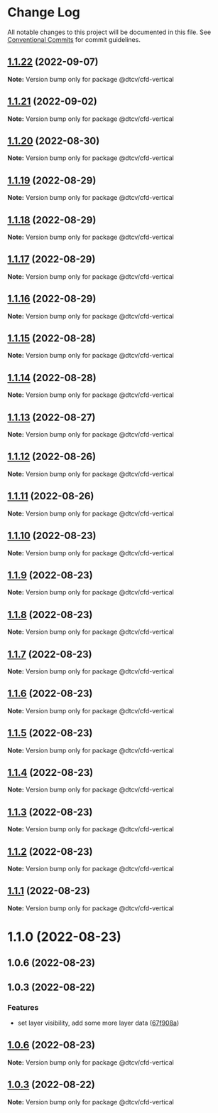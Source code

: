 # Change Log

All notable changes to this project will be documented in this file.
See [Conventional Commits](https://conventionalcommits.org) for commit guidelines.

## [1.1.22](https://github.com/paramountric/digitaltwincityviewer/compare/@dtcv/cfd-vertical@1.1.21...@dtcv/cfd-vertical@1.1.22) (2022-09-07)

**Note:** Version bump only for package @dtcv/cfd-vertical





## [1.1.21](https://github.com/paramountric/digitaltwincityviewer/compare/@dtcv/cfd-vertical@1.1.20...@dtcv/cfd-vertical@1.1.21) (2022-09-02)

**Note:** Version bump only for package @dtcv/cfd-vertical





## [1.1.20](https://github.com/paramountric/digitaltwincityviewer/compare/@dtcv/cfd-vertical@1.1.19...@dtcv/cfd-vertical@1.1.20) (2022-08-30)

**Note:** Version bump only for package @dtcv/cfd-vertical





## [1.1.19](https://github.com/paramountric/digitaltwincityviewer/compare/@dtcv/cfd-vertical@1.1.18...@dtcv/cfd-vertical@1.1.19) (2022-08-29)

**Note:** Version bump only for package @dtcv/cfd-vertical





## [1.1.18](https://github.com/paramountric/digitaltwincityviewer/compare/@dtcv/cfd-vertical@1.1.17...@dtcv/cfd-vertical@1.1.18) (2022-08-29)

**Note:** Version bump only for package @dtcv/cfd-vertical





## [1.1.17](https://github.com/paramountric/digitaltwincityviewer/compare/@dtcv/cfd-vertical@1.1.16...@dtcv/cfd-vertical@1.1.17) (2022-08-29)

**Note:** Version bump only for package @dtcv/cfd-vertical





## [1.1.16](https://github.com/paramountric/digitaltwincityviewer/compare/@dtcv/cfd-vertical@1.1.15...@dtcv/cfd-vertical@1.1.16) (2022-08-29)

**Note:** Version bump only for package @dtcv/cfd-vertical





## [1.1.15](https://github.com/paramountric/digitaltwincityviewer/compare/@dtcv/cfd-vertical@1.1.14...@dtcv/cfd-vertical@1.1.15) (2022-08-28)

**Note:** Version bump only for package @dtcv/cfd-vertical





## [1.1.14](https://github.com/paramountric/digitaltwincityviewer/compare/@dtcv/cfd-vertical@1.1.13...@dtcv/cfd-vertical@1.1.14) (2022-08-28)

**Note:** Version bump only for package @dtcv/cfd-vertical





## [1.1.13](https://github.com/paramountric/digitaltwincityviewer/compare/@dtcv/cfd-vertical@1.1.12...@dtcv/cfd-vertical@1.1.13) (2022-08-27)

**Note:** Version bump only for package @dtcv/cfd-vertical





## [1.1.12](https://github.com/paramountric/digitaltwincityviewer/compare/@dtcv/cfd-vertical@1.1.11...@dtcv/cfd-vertical@1.1.12) (2022-08-26)

**Note:** Version bump only for package @dtcv/cfd-vertical





## [1.1.11](https://github.com/paramountric/digitaltwincityviewer/compare/@dtcv/cfd-vertical@1.1.10...@dtcv/cfd-vertical@1.1.11) (2022-08-26)

**Note:** Version bump only for package @dtcv/cfd-vertical





## [1.1.10](https://github.com/paramountric/digitaltwincityviewer/compare/@dtcv/cfd-vertical@1.1.9...@dtcv/cfd-vertical@1.1.10) (2022-08-23)

**Note:** Version bump only for package @dtcv/cfd-vertical





## [1.1.9](https://github.com/paramountric/digitaltwincityviewer/compare/@dtcv/cfd-vertical@1.1.8...@dtcv/cfd-vertical@1.1.9) (2022-08-23)

**Note:** Version bump only for package @dtcv/cfd-vertical





## [1.1.8](https://github.com/paramountric/digitaltwincityviewer/compare/@dtcv/cfd-vertical@1.1.7...@dtcv/cfd-vertical@1.1.8) (2022-08-23)

**Note:** Version bump only for package @dtcv/cfd-vertical





## [1.1.7](https://github.com/paramountric/digitaltwincityviewer/compare/@dtcv/cfd-vertical@1.1.6...@dtcv/cfd-vertical@1.1.7) (2022-08-23)

**Note:** Version bump only for package @dtcv/cfd-vertical





## [1.1.6](https://github.com/paramountric/digitaltwincityviewer/compare/@dtcv/cfd-vertical@1.1.5...@dtcv/cfd-vertical@1.1.6) (2022-08-23)

**Note:** Version bump only for package @dtcv/cfd-vertical





## [1.1.5](https://github.com/paramountric/digitaltwincityviewer/compare/@dtcv/cfd-vertical@1.1.4...@dtcv/cfd-vertical@1.1.5) (2022-08-23)

**Note:** Version bump only for package @dtcv/cfd-vertical





## [1.1.4](https://github.com/paramountric/digitaltwincityviewer/compare/@dtcv/cfd-vertical@1.1.3...@dtcv/cfd-vertical@1.1.4) (2022-08-23)

**Note:** Version bump only for package @dtcv/cfd-vertical





## [1.1.3](https://github.com/paramountric/digitaltwincityviewer/compare/@dtcv/cfd-vertical@1.1.2...@dtcv/cfd-vertical@1.1.3) (2022-08-23)

**Note:** Version bump only for package @dtcv/cfd-vertical





## [1.1.2](https://github.com/paramountric/digitaltwincityviewer/compare/@dtcv/cfd-vertical@1.1.1...@dtcv/cfd-vertical@1.1.2) (2022-08-23)

**Note:** Version bump only for package @dtcv/cfd-vertical





## [1.1.1](https://github.com/paramountric/digitaltwincityviewer/compare/@dtcv/cfd-vertical@1.1.0...@dtcv/cfd-vertical@1.1.1) (2022-08-23)

**Note:** Version bump only for package @dtcv/cfd-vertical





# 1.1.0 (2022-08-23)



## 1.0.6 (2022-08-23)



## 1.0.3 (2022-08-22)


### Features

* set layer visibility, add some more layer data ([67f908a](https://github.com/paramountric/digitaltwincityviewer/commit/67f908ab8170f37c04e1c7956288b3b3c0b05c5e))





## [1.0.6](https://github.com/paramountric/digitaltwincityviewer/compare/v1.0.5...v1.0.6) (2022-08-23)

**Note:** Version bump only for package @dtcv/cfd-vertical





## [1.0.3](https://github.com/paramountric/digitaltwincityviewer/compare/v1.0.2...v1.0.3) (2022-08-22)

**Note:** Version bump only for package @dtcv/cfd-vertical
